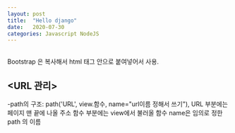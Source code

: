 ```yaml
---
layout: post
title:  "Hello django"
date:   2020-07-30
categories: Javascript NodeJS
---
```


## <Bootstrap> 
Bootstrap 은 복사해서 html 태그 안으로 붙여넣어서 사용.

## <URL 관리> 
-path의 구조: path('URL', view.함수, name="url이름 정해서 쓰기"),
    URL 부분에는 페이지 맨 끝에 나올 주소 
    함수 부분에는 view에서 불러올 함수 
    name은 임의로 정한 path 의 이름 
    
